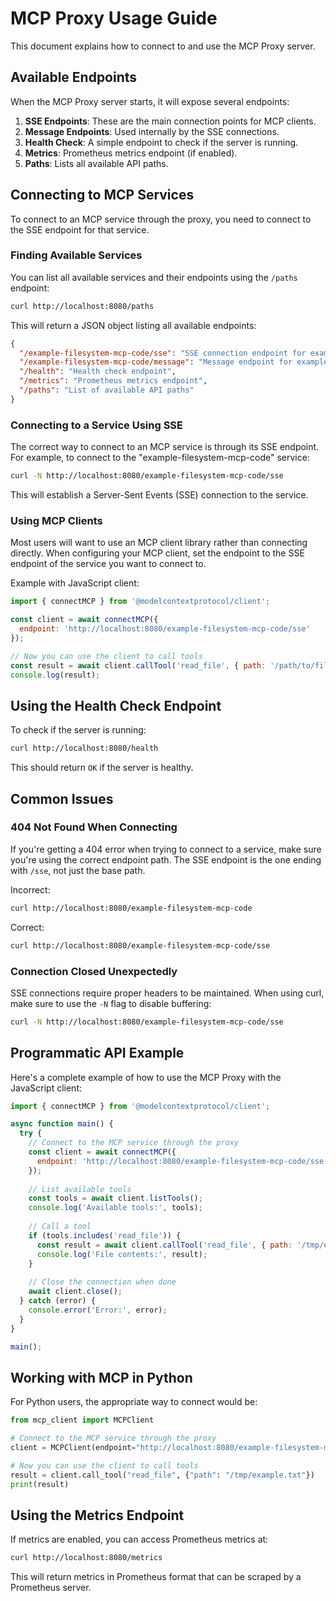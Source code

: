 # MCP Proxy Usage Guide

This document explains how to connect to and use the MCP Proxy server.

## Available Endpoints

When the MCP Proxy server starts, it will expose several endpoints:

1. **SSE Endpoints**: These are the main connection points for MCP clients.
2. **Message Endpoints**: Used internally by the SSE connections.
3. **Health Check**: A simple endpoint to check if the server is running.
4. **Metrics**: Prometheus metrics endpoint (if enabled).
5. **Paths**: Lists all available API paths.

## Connecting to MCP Services

To connect to an MCP service through the proxy, you need to connect to the SSE endpoint for that service.

### Finding Available Services

You can list all available services and their endpoints using the `/paths` endpoint:

```bash
curl http://localhost:8080/paths
```

This will return a JSON object listing all available endpoints:

```json
{
  "/example-filesystem-mcp-code/sse": "SSE connection endpoint for example-filesystem-mcp-code MCP service",
  "/example-filesystem-mcp-code/message": "Message endpoint for example-filesystem-mcp-code MCP service (used internally)",
  "/health": "Health check endpoint",
  "/metrics": "Prometheus metrics endpoint",
  "/paths": "List of available API paths"
}
```

### Connecting to a Service Using SSE

The correct way to connect to an MCP service is through its SSE endpoint. For example, to connect to the "example-filesystem-mcp-code" service:

```bash
curl -N http://localhost:8080/example-filesystem-mcp-code/sse
```

This will establish a Server-Sent Events (SSE) connection to the service.

### Using MCP Clients

Most users will want to use an MCP client library rather than connecting directly. When configuring your MCP client, set the endpoint to the SSE endpoint of the service you want to connect to.

Example with JavaScript client:

```javascript
import { connectMCP } from '@modelcontextprotocol/client';

const client = await connectMCP({
  endpoint: 'http://localhost:8080/example-filesystem-mcp-code/sse'
});

// Now you can use the client to call tools
const result = await client.callTool('read_file', { path: '/path/to/file' });
console.log(result);
```

## Using the Health Check Endpoint

To check if the server is running:

```bash
curl http://localhost:8080/health
```

This should return `OK` if the server is healthy.

## Common Issues

### 404 Not Found When Connecting

If you're getting a 404 error when trying to connect to a service, make sure you're using the correct endpoint path. The SSE endpoint is the one ending with `/sse`, not just the base path.

Incorrect:
```bash
curl http://localhost:8080/example-filesystem-mcp-code
```

Correct:
```bash
curl http://localhost:8080/example-filesystem-mcp-code/sse
```

### Connection Closed Unexpectedly

SSE connections require proper headers to be maintained. When using curl, make sure to use the `-N` flag to disable buffering:

```bash
curl -N http://localhost:8080/example-filesystem-mcp-code/sse
```

## Programmatic API Example

Here's a complete example of how to use the MCP Proxy with the JavaScript client:

```javascript
import { connectMCP } from '@modelcontextprotocol/client';

async function main() {
  try {
    // Connect to the MCP service through the proxy
    const client = await connectMCP({
      endpoint: 'http://localhost:8080/example-filesystem-mcp-code/sse'
    });
    
    // List available tools
    const tools = await client.listTools();
    console.log('Available tools:', tools);
    
    // Call a tool
    if (tools.includes('read_file')) {
      const result = await client.callTool('read_file', { path: '/tmp/example.txt' });
      console.log('File contents:', result);
    }
    
    // Close the connection when done
    await client.close();
  } catch (error) {
    console.error('Error:', error);
  }
}

main();
```

## Working with MCP in Python

For Python users, the appropriate way to connect would be:

```python
from mcp_client import MCPClient

# Connect to the MCP service through the proxy
client = MCPClient(endpoint="http://localhost:8080/example-filesystem-mcp-code/sse")

# Now you can use the client to call tools
result = client.call_tool("read_file", {"path": "/tmp/example.txt"})
print(result)
```

## Using the Metrics Endpoint

If metrics are enabled, you can access Prometheus metrics at:

```bash
curl http://localhost:8080/metrics
```

This will return metrics in Prometheus format that can be scraped by a Prometheus server.